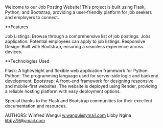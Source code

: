 Welcome to our Job Posting Website! This project is built using Flask, Python, and Bootstrap, providing a user-friendly platform for job seekers and employers to connect.

**Features

Job Listings: Browse through a comprehensive list of job postings.
Jobs application: Potential employees can apply to job listings.
Responsive Design: Built with Bootstrap, ensuring a seamless experience across devices.

**Technologies Used

Flask: A lightweight and flexible web application framework for Python.
Python: The programming language used for server-side logic and backend development.
Bootstrap: A front-end framework for designing responsive and mobile-first websites.
The website is deployed using Render, providing a reliable hosting platform with easy deployment options.

Special thanks to the Flask and Bootstrap communities for their excellent documentation and resources.

AUTHORS:
Winfred Wangui w.wangui@ymail.com
Libby Ngina libby79@gmail.com
